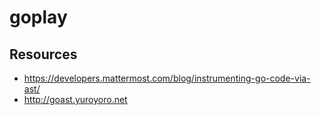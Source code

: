 # goplay

## Resources

* https://developers.mattermost.com/blog/instrumenting-go-code-via-ast/
* http://goast.yuroyoro.net